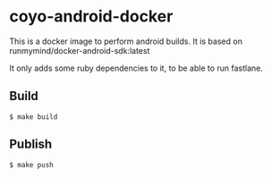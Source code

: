 # coyo-android-docker

This is a docker image to perform android builds. It is based on runmymind/docker-android-sdk:latest

It only adds some ruby dependencies to it, to be able to run fastlane. 

## Build

```
$ make build
```

## Publish

```
$ make push
```
